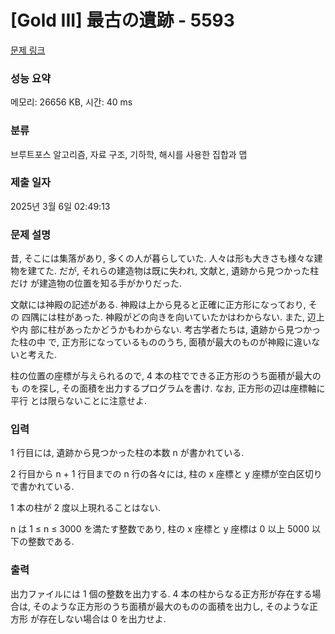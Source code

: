 # [Gold III] 最古の遺跡 - 5593 

[문제 링크](https://www.acmicpc.net/problem/5593) 

### 성능 요약

메모리: 26656 KB, 시간: 40 ms

### 분류

브루트포스 알고리즘, 자료 구조, 기하학, 해시를 사용한 집합과 맵

### 제출 일자

2025년 3월 6일 02:49:13

### 문제 설명

<p>昔, そこには集落があり, 多くの人が暮らしていた. 人々は形も大きさも様々な建 物を建てた. だが, それらの建造物は既に失われ, 文献と, 遺跡から見つかった柱だけ が建造物の位置を知る手がかりだった.</p>

<p>文献には神殿の記述がある. 神殿は上から見ると正確に正方形になっており, その 四隅には柱があった. 神殿がどの向きを向いていたかはわからない. また, 辺上や内 部に柱があったかどうかもわからない. 考古学者たちは, 遺跡から見つかった柱の中 で, 正方形になっているもののうち, 面積が最大のものが神殿に違いないと考えた.</p>

<p>柱の位置の座標が与えられるので, 4 本の柱でできる正方形のうち面積が最大のも のを探し, その面積を出力するプログラムを書け. なお, 正方形の辺は座標軸に平行 とは限らないことに注意せよ.</p>

### 입력 

 <p>1 行目には, 遺跡から見つかった柱の本数 n が書かれている.</p>

<p>2 行目から n + 1 行目までの n 行の各々には, 柱の x 座標と y 座標が空白区切り で書かれている.</p>

<p>1 本の柱が 2 度以上現れることはない.</p>

<p>n は 1 ≤ n ≤ 3000 を満たす整数であり, 柱の x 座標と y 座標は 0 以上 5000 以 下の整数である.</p>

### 출력 

 <p>出力ファイルには 1 個の整数を出力する. 4 本の柱からなる正方形が存在する場 合は, そのような正方形のうち面積が最大のものの面積を出力し, そのような正方形 が存在しない場合は 0 を出力せよ.</p>

